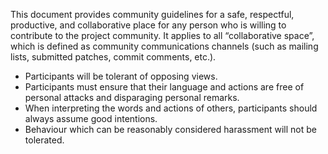 This document provides community guidelines for a safe, respectful, productive,
and collaborative place for any person who is willing to contribute to the project
community. It applies to all “collaborative space”, which is defined as
community communications channels (such as mailing lists, submitted patches,
commit comments, etc.).

* Participants will be tolerant of opposing views.
* Participants must ensure that their language and actions are free of personal
  attacks and disparaging personal remarks.
* When interpreting the words and actions of others, participants should always
  assume good intentions.
* Behaviour which can be reasonably considered harassment will not be
  tolerated.
